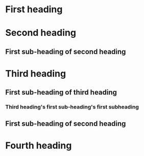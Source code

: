 # First heading
# Second heading
## First sub-heading of second heading
# Third heading
## First sub-heading of third heading
### Third heading's first sub-heading's first subheading
## First sub-heading of second heading
# Fourth heading